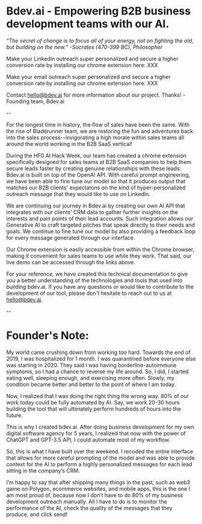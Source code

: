 # Bdev.ai - Empowering B2B business development teams with our AI.

*“The secret of change is to focus all of your energy, not on fighting the old, but building on the new.“ -Socrates (470-399 BC), Philosopher*

Make your LinkedIn outreach super personalized and secure a higher conversion rate by installing our chrome extension here: XXX

Make your email outreach super personalized and secure a higher conversion rate by installing our chrome extension here: XXX

Contact hello@bdev.ai for more information about our project. Thanks! -Founding team, Bdev.ai

--

For the longest time in history, the flow of sales have been the same. With the rise of Bladerunner team, we are restoring the fun and adventures back into the sales process--invigorating a high morale within sales teams all around the world working in the B2B SaaS vertical!

During the HF0 AI Hack Week, our team has created a chrome extension specifically designed for sales teams at B2B SaaS companies to help them secure leads faster by creating genuine relationships with these leads. Bdev.ai is built on top of the OpenAI API. With careful prompt engineering, we have been able to fine tune our model so that it produces output that matches our B2B clients' expectatons on the kind of hyper-personalized outreach message that they would like to use on LinkedIn.

We are continuing our journey in Bdev.ai by creating our own AI API that integrates with our clients' CRM data to gather further insights on the interests and pain points of their lead accounts. Such integration allows our Generative AI to craft targeted pitches that speak directly to their needs and goals. We continue to fine tune our model by also providing a feedback loop for every message generated through our interface.

Our Chrome extension is easily accessible from within the Chrome browser, making it convenient for sales teams to use while they work. That said, our live demo can be accessed through the links above.

For your reference, we have created this technical documentation to give you a better understanding of the technologies and tools that used into building bdev.ai. If you have any questions or would like to contribute to the development of our tool, please don't hesitate to reach out to us at hello@bdev.ai.

--

# Founder's Note:

My world came crushing down from working too hard. Towards the end of 2019, I was hospitalized for 1 month. I was quarantined before everyone else was starting in 2020. They said I was having borderline-autoimmune symptoms, so I had a chance to reverse my life around. So, I did, I started eating well, sleeping enough, and exercising more often. Slowly, my condition became better and better to the point of where I am today.

Now, I realized that I was doing the right thing the wrong way. 80% of our work today could be fully automated by AI. Say, we work 20-30 hours building the tool that will ultimately perform hundreds of hours into the future.

This is why I created bdev.ai. After doing business development for my own digital software agency for 5 years, I realized that now with the power of ChatGPT and GPT-3.5 API, I could automate most of my workflow.

So, this is what I have built over the weekend. I recoded the entire interface that allows for more careful prompting of the model and was able to provide context for the AI to perform a highly personalized messages for each lead sitting in the company’s CRM.

I’m happy to say that after shipping many things in the past, such as web3 game on Polygon, ecommerce websites, and mobile apps, this is the one I am most proud of, because now I don’t have to do 80% of my business development outreach manually. All I have to do is to monitor the performance of the AI, check the quality of the messages that they produce, and click send!
